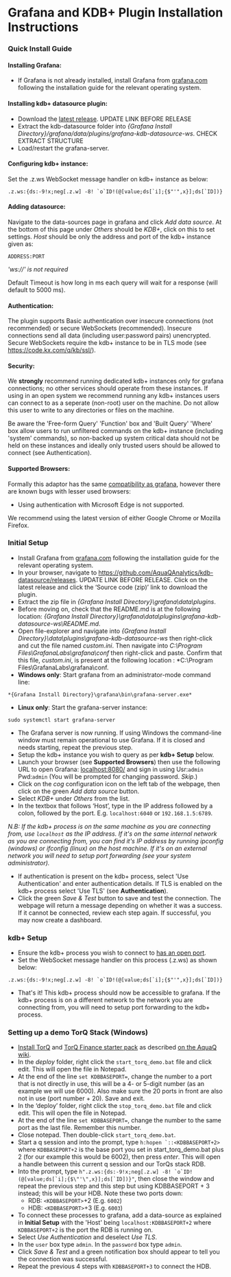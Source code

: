 # Grafana and KDB+ Plugin Installation Instructions

### Quick Install Guide

#### Installing Grafana:
 - If Grafana is not already installed, install Grafana from [grafana.com](https://grafana.com/grafana/download/) following the installation guide for the relevant operating system.

#### Installing kdb+ datasource plugin:
 - Download the [latest release](https://github.com/AquaQAnalytics/kdb-datasource/releases/tag/v0.1.1b). UPDATE LINK BEFORE RELEASE
 - Extract the kdb-datasource folder into *{Grafana Install Directory}/grafana/data/plugins/grafana-kdb-datasource-ws*. CHECK EXTRACT STRUCTURE
 - Load/restart the grafana-server.
 
#### Configuring kdb+ instance:
Set the .z.ws WebSocket message handler on kdb+ instance as below:

``.z.ws:{ds:-9!x;neg[.z.w] -8! `o`ID!(@[value;ds[`i];{$"'",x}];ds[`ID])}``

#### Adding datasource:
Navigate to the data-sources page in grafana and click *Add data source*.
At the bottom of this page under *Others* should be *KDB+*, click on this to set settings.
*Host* should be only the address and port of the kdb+ instance given as:

`ADDRESS:PORT`

*'ws://' is not required*

Default Timeout is how long in ms each query will wait for a response (will default to 5000 ms).

#### Authentication:
The plugin supports Basic authentication over insecure connections (not recommended) or secure WebSockets (recommended).
Insecure connections send all data (including user:password pairs) unencrypted.
Secure WebSockets require the kdb+ instance to be in TLS mode (see https://code.kx.com/q/kb/ssl/).

#### Security:
We **strongly** recommend running dedicated kdb+ instances only for grafana connections; no other services should operate from these instances.
If using in an open system we recommend running any kdb+ instances users can connect to as a seperate (non-root) user on the machine.
Do not allow this user to write to any directories or files on the machine.

Be aware the 'Free-form Query' 'Function' box and 'Built Query' 'Where' box allow users to run unfiltered commands on the kdb+ instance (including 'system' commands), so non-backed up system critical data should not be held on these instances and ideally only trusted users should be allowed to connect (see Authentication).

#### Supported Browsers:
Formally this adaptor has the same [compatibility as grafana](https://grafana.com/docs/grafana/latest/installation/requirements/),
however there are known bugs with lesser used browsers:
- Using authentication with Microsoft Edge is not supported.

We recommend using the latest version of either Google Chrome or Mozilla Firefox.


### Initial Setup

- Install Grafana from [grafana.com](https://grafana.com/grafana/download/) following the installation guide for the relevant operating system.
- In your browser, navigate to https://github.com/AquaQAnalytics/kdb-datasource/releases. UPDATE LINK BEFORE RELEASE. Click on the latest release and click the ‘Source code (zip)’ link to download the plugin.
- Extract the zip file in *{Grafana Install Directory}\grafana\data\plugins*.
- Before moving on, check that the README.md is at the following location: *{Grafana Install Directory}\grafana\data\plugins\grafana-kdb-datasource-ws\README.md*.
- Open file-explorer and navigate into *{Grafana Install Directory}\data\plugins\grafana-kdb-datasource-ws* then right-click and cut the file named *custom.ini*. Then navigate into *C:\Program Files\GrafanaLabs\grafana\conf* then right-click and paste. Confirm that this file, *custom.ini*, is present at the following location : *C:\Program Files\GrafanaLabs\grafana\conf\.
- **Windows only**: Start grafana from an administrator-mode command line:

`*{Grafana Install Directory}\grafana\bin\grafana-server.exe*`

- **Linux only**: Start the grafana-server instance:

`sudo systemctl start grafana-server`

- The Grafana server is now running. If using Windows the command-line window must remain operational to use Grafana. If it is closed and needs starting, repeat the previous step.
- Setup the kdb+ instance you wish to query as per **kdb+ Setup** below.
- Launch your browser (see **Supported Browsers**) then use the following URL to open Grafana: [localhost:8080/](localhost:8080/) and sign in using Usr:`admin` Pwd:`admin` (You will be prompted for changing password. *Skip*.)
- Click on the *cog* configuration icon on the left tab of the webpage, then click on the green *Add data source* button.
- Select *KDB+* under *Others* from the list.
- In the textbox that follows ‘Host’, type in the IP address followed by a colon, followed by the port. E.g. `localhost:6040` or `192.168.1.5:6789`. 

*N.B: If the kdb+ process is on the same machine as you are connecting from, use `localhost` as the IP address. If it's on the same internal network as you are connecting from, you can find it's IP address by running ipconfig (windows) or ifconfig (linux) on the host machine. If it's on an external network you will need to setup port forwarding (see your system administrator).*
- If authentication is present on the kdb+ process, select 'Use Authentication' and enter authentication details. If TLS is enabled on the kdb+ process select 'Use TLS' (see **Authentication**).
- Click the green *Save & Test* button to save and test the connection. The webpage will return a message depending on whether it was a success. If it cannot be connected, review each step again. If successful, you may now create a dashboard.

### kdb+ Setup

- Ensure the kdb+ process you wish to connect to [has an open port](https://code.kx.com/q/basics/listening-port/).
- Set the WebSocket message handler on this process (.z.ws) as shown below:

``.z.ws:{ds:-9!x;neg[.z.w] -8! `o`ID!(@[value;ds[`i];{$"'",x}];ds[`ID])}``

- That's it! This kdb+ process should now be accessible to grafana. If the kdb+ process is on a different network to the network you are connecting from, you will need to setup port forwarding to the kdb+ process.

### Setting up a demo TorQ Stack (Windows)

- [Install TorQ](https://github.com/AquaQAnalytics/TorQ) and [TorQ Finance starter pack](https://github.com/AquaQAnalytics/TorQ-Finance-Starter-Pack) as described [on the AquaQ wiki](https://aquaqanalytics.github.io/TorQ/gettingstarted/).
- In the *deploy* folder, right click the `start_torq_demo.bat` file and click edit. This will open the file in Notepad.
- At the end of the line `set KDBBASEPORT=`, change the number to a port that is not directly in use, this will be a 4- or 5-digit number (as an example we will use 6000). Also make sure the 20 ports in front are also not in use (port number + 20). Save and exit.
- In the ‘deploy’ folder, right click the `stop_torq_demo.bat` file and click edit. This will open the file in Notepad.
- At the end of the line `set KDBBASEPORT=`, change the number to the same port as the last file. Remember this number.
- Close notepad. Then double-click `start_torq_demo.bat`.
- Start a q session and into the prompt, type ``h:hopen `::<KDBBASEPORT+2>`` where `KDBBASEPORT+2` is the base port you set in start_torq_demo.bat plus 2 (for our example this would be 6002), then press *enter*. This will open a handle between this current q session and our TorQs stack RDB.
- Into the prompt, type ``h".z.ws:{ds:-9!x;neg[.z.w] -8! `o`ID!(@[value;ds[`i];{$\"'\",x}];ds[`ID])}"``, then close the window and repeat the previous step and this step but using KDBBASEPORT + 3 instead; this will be your HDB. Note these two ports down:
  - RDB: `<KDBBASEPORT>`+2 (E.g. `6002`)
  - HDB: `<KDBBASEPORT>`+3 (E.g. `6003`)
- To connect these processes to grafana, add a data-source as explained in **Initial Setup** with the 'Host' being `localhost:KDBBASEPORT+2` where `KDBBASEPORT+2` is the port the RDB is running on.
- Select *Use Authentication* and deselect *Use TLS*.
- In the `user` box type `admin`. In the `password` box type `admin`.
- Click *Save & Test* and a green notification box should appear to tell you the connection was successful.
- Repeat the previous 4 steps with `KDBBASEPORT+3` to connect the HDB.
